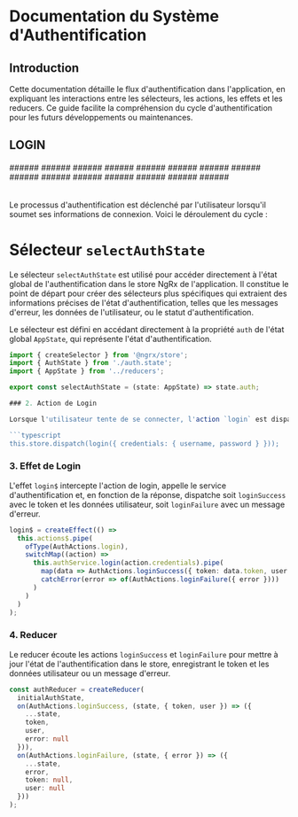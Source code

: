 
# Documentation du Système d'Authentification

## Introduction

Cette documentation détaille le flux d'authentification dans l'application, en expliquant les interactions entre les sélecteurs, les actions, les effets et les reducers. Ce guide facilite la compréhension du cycle d'authentification pour les futurs développements ou maintenances.

##                                                      LOGIN 
###### ###### ###### ###### ###### ###### ###### ###### ###### ###### ###### ###### ###### ###### ###### ###### ######

Le processus d'authentification est déclenché par l'utilisateur lorsqu'il soumet ses informations de connexion. Voici le déroulement du cycle :

# Sélecteur `selectAuthState`

Le sélecteur `selectAuthState` est utilisé pour accéder directement à l'état global de l'authentification dans le store NgRx de l'application. Il constitue le point de départ pour créer des sélecteurs plus spécifiques qui extraient des informations précises de l'état d'authentification, telles que les messages d'erreur, les données de l'utilisateur, ou le statut d'authentification.

Le sélecteur est défini en accédant directement à la propriété `auth` de l'état global `AppState`, qui représente l'état d'authentification.

```typescript
import { createSelector } from '@ngrx/store';
import { AuthState } from './auth.state';
import { AppState } from '../reducers';

export const selectAuthState = (state: AppState) => state.auth;

### 2. Action de Login

Lorsque l'utilisateur tente de se connecter, l'action `login` est dispatchée avec les credentials de l'utilisateur.

```typescript
this.store.dispatch(login({ credentials: { username, password } }));
```

### 3. Effet de Login

L'effet `login$` intercepte l'action de login, appelle le service d'authentification et, en fonction de la réponse, dispatche soit `loginSuccess` avec le token et les données utilisateur, soit `loginFailure` avec un message d'erreur.

```typescript
login$ = createEffect(() =>
  this.actions$.pipe(
    ofType(AuthActions.login),
    switchMap((action) =>
      this.authService.login(action.credentials).pipe(
        map(data => AuthActions.loginSuccess({ token: data.token, user: data.user })),
        catchError(error => of(AuthActions.loginFailure({ error })))
      )
    )
  )
);
```

### 4. Reducer

Le reducer écoute les actions `loginSuccess` et `loginFailure` pour mettre à jour l'état de l'authentification dans le store, enregistrant le token et les données utilisateur ou un message d'erreur.

```typescript
const authReducer = createReducer(
  initialAuthState,
  on(AuthActions.loginSuccess, (state, { token, user }) => ({
    ...state,
    token,
    user,
    error: null
  })),
  on(AuthActions.loginFailure, (state, { error }) => ({
    ...state,
    error,
    token: null,
    user: null
  }))
);
```
